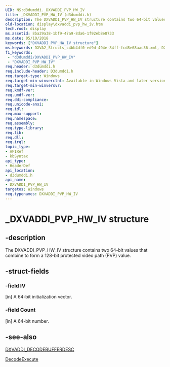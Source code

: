 ```yaml
---
UID: NS:d3dumddi._DXVADDI_PVP_HW_IV
title: _DXVADDI_PVP_HW_IV (d3dumddi.h)
description: The DXVADDI_PVP_HW_IV structure contains two 64-bit values that combine to form a 128-bit protected video path (PVP) value.
old-location: display\dxvaddi_pvp_hw_iv.htm
tech.root: display
ms.assetid: 8ba29a38-1bf9-47a9-8da6-1f92eb8e8733
ms.date: 05/10/2018
keywords: ["DXVADDI_PVP_HW_IV structure"]
ms.keywords: DXVA2_Structs_c4bb4df0-ed9d-494e-84ff-fcd8e68aac36.xml, DXVADDI_PVP_HW_IV, DXVADDI_PVP_HW_IV structure [Display Devices], _DXVADDI_PVP_HW_IV, d3dumddi/DXVADDI_PVP_HW_IV, display.dxvaddi_pvp_hw_iv
f1_keywords:
 - "d3dumddi/DXVADDI_PVP_HW_IV"
 - "DXVADDI_PVP_HW_IV"
req.header: d3dumddi.h
req.include-header: D3dumddi.h
req.target-type: Windows
req.target-min-winverclnt: Available in Windows Vista and later versions of the Windows operating systems.
req.target-min-winversvr: 
req.kmdf-ver: 
req.umdf-ver: 
req.ddi-compliance: 
req.unicode-ansi: 
req.idl: 
req.max-support: 
req.namespace: 
req.assembly: 
req.type-library: 
req.lib: 
req.dll: 
req.irql: 
topic_type:
- APIRef
- kbSyntax
api_type:
- HeaderDef
api_location:
- d3dumddi.h
api_name:
- DXVADDI_PVP_HW_IV
targetos: Windows
req.typenames: DXVADDI_PVP_HW_IV
---
```


# _DXVADDI_PVP_HW_IV structure


## -description


The DXVADDI_PVP_HW_IV structure contains two 64-bit values that combine to form a 128-bit protected video path (PVP) value.


## -struct-fields




### -field IV

[in] A 64-bit initialization vector.


### -field Count

[in] A 64-bit number.


## -see-also




<a href="https://docs.microsoft.com/windows-hardware/drivers/ddi/d3dumddi/ns-d3dumddi-_dxvaddi_decodebufferdesc">DXVADDI_DECODEBUFFERDESC</a>



<a href="https://docs.microsoft.com/windows-hardware/drivers/ddi/d3dumddi/nc-d3dumddi-pfnd3dddi_decodeexecute">DecodeExecute</a>
 

 

